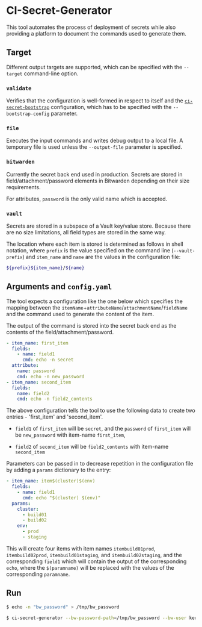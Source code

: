 # CI-Secret-Generator

This tool automates the process of deployment of secrets while also providing a
platform to document the commands used to generate them.

## Target

Different output targets are supported, which can be specified with the
`--target` command-line option.

### `validate`

Verifies that the configuration is well-formed in respect to itself and the
[`ci-secret-bootstrap`](../ci-secret-bootstrap) configuration, which has to be
specified with the `--bootstrap-config` parameter.

### `file`

Executes the input commands and writes debug output to a local file.  A
temporary file is used unless the `--output-file` parameter is specified.

### `bitwarden`

Currently the secret back end used in production.  Secrets are stored in
field/attachment/password elements in Bitwarden depending on their size
requirements.

For attributes, `password` is the only valid name which is accepted.

### `vault`

Secrets are stored in a subspace of a Vault key/value store.  Because there are
no size limitations, all field types are stored in the same way.

The location where each item is stored is determined as follows in shell
notation, where `prefix` is the value specified on the command line
(`--vault-prefix`) and `item_name` and `name` are the values in the
configuration file:

```sh
${prefix}${item_name}/${name}
```

## Arguments and `config.yaml`

The tool expects a configuration like the one below which specifies the mapping
between the `itemName`+`attributeName`/`attachmentName`/`fieldName` and the
command used to generate the content of the item.

The output of the command is stored into the secret back end as the contents of
the field/attachment/password.

```yaml
- item_name: first_item
  fields:
    - name: field1
      cmd: echo -n secret
  attribute:
    name: password
    cmd: echo -n new_password
- item_name: second_item
  fields:
    name: field2
    cmd: echo -n field2_contents
```

The above configuration tells the tool to use the following data to create two
entries - 'first_item' and 'second_item'.

* `field1` of `first_item` will be `secret`, and the `password` of `first_item`
  will be `new_password` with item-name `first_item`,

* `field2` of `second_item` will be `field2_contents` with item-name
  `second_item`

Parameters can be passed in to decrease repetition in the configuration file by
adding a `params` dictionary to the entry:

```yaml
- item_name: item$(cluster)$(env)
  fields:
    - name: field1
      cmd: echo "$(cluster) $(env)"
  params:
    cluster:
      - build01
      - build02
    env:
      - prod
      - staging
```

This will create four items with item names `itembuild01prod`,
`itembuild02prod`, `itembuild01staging`, and `itembuild02staging`, and the
corresponding `field1` which will contain the output of the corresponding
`echo`, where the `$(paramname)` will be replaced with the values of the
corresponding `paramname`.

## Run

```bash
$ echo -n "bw_password" > /tmp/bw_password

$ ci-secret-generator --bw-password-path=/tmp/bw_password --bw-user kerberos_id@redhat.com --config <path_to_config.yaml>

```
